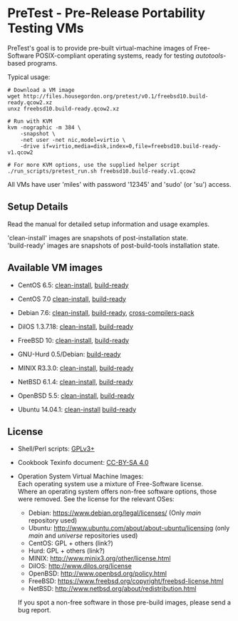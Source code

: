 # PreTest - Pre-Release Portability Testing VMs

PreTest's goal is to provide pre-built virtual-machine images of Free-Software
POSIX-compliant operating systems, ready for testing *autotools*-based programs.

Typical usage:

    # Download a VM image
    wget http://files.housegordon.org/pretest/v0.1/freebsd10.build-ready.qcow2.xz
    unxz freebsd10.build-ready.qcow2.xz

    # Run with KVM
    kvm -nographic -m 384 \
        -snapshot \
        -net user -net nic,model=virtio \
        -drive if=virtio,media=disk,index=0,file=freebsd10.build-ready-v1.qcow2

    # For more KVM options, use the supplied helper script
    ./run_scripts/pretest_run.sh freebsd10.build-ready.v1.qcow2

All VMs have user 'miles' with password '12345' and 'sudo' (or 'su') access.

## Setup Details

Read the manual for detailed setup information and usage examples.

'clean-install' images are snapshots of post-installation state.  
'build-ready' images are snapshots of post-build-tools installation state.

## Available VM images

* CentOS 6.5:
[clean-install](http://files.housegordon.org/pretest/v0.1/centos6.5.clean-install.qcow2.xz),
[build-ready](http://files.housegordon.org/pretest/v0.1/centos6.5.build-ready.qcow2.xz)

* CentOS 7.0
[clean-install](http://files.housegordon.org/pretest/v0.1/centos7.clean-install.qcow2.xz),
[build-ready](http://files.housegordon.org/pretest/v0.1/centos7.build-ready.qcow2.xz)

* Debian 7.6:
[clean-install](http://files.housegordon.org/pretest/v0.1/debian76.clean-install.qcow2.xz),
[build-ready](http://files.housegordon.org/pretest/v0.1/debian76.build-ready.qcow2.xz),
[cross-compilers-pack](http://files.housegordon.org/pretest/v0.1/debian76.compilers-pack.qcow2.xz)

* DilOS 1.3.7.18:
[clean-install](http://files.housegordon.org/pretest/v0.1/dilos137.clean-install.qcow2.xz),
[build-ready](http://files.housegordon.org/pretest/v0.1/dilos137.build-ready.qcow2.xz)

* FreeBSD 10:
[clean-install](http://files.housegordon.org/pretest/v0.1/freebsd10.clearn-install.qcow2.xz),
[build-ready](http://files.housegordon.org/pretest/v0.1/freebsd10.build-ready.qcow2.xz)

* GNU-Hurd 0.5/Debian:
[build-ready](http://files.housegordon.org/pretest/v0.1/hurd.build-ready.qcow2.xz)


* MINIX R3.3.0:
[clean-install](http://files.housegordon.org/pretest/v0.1/minixR330.clean-install.qcow2.xz),
[build-ready](http://files.housegordon.org/pretest/v0.1/minixR330.build-ready-v1.qcow2.xz)

* NetBSD 6.1.4:
[clean-install](http://files.housegordon.org/pretest/v0.1/netbsd614.clean-install.qcow2.xz),
[build-ready](http://files.housegordon.org/pretest/v0.1/netbsd614.build-ready.qcow2.xz)

* OpenBSD 5.5:
[clean-install](http://files.housegordon.org/pretest/v0.1/openbsd55.clean-install.qcow2.xz),
[build-ready](http://files.housegordon.org/pretest/v0.1/openbsd55.build-ready.qcow2.xz)

* Ubuntu 14.04.1:
[clean-install](http://files.housegordon.org/pretest/v0.1/ubuntu14.clean-install.qcow2.xz)
[build-ready](http://files.housegordon.org/pretest/v0.1/ubuntu14.build-ready.qcow2.xz)

## License

* Shell/Perl scripts: [GPLv3+](http://www.gnu.org/licenses/gpl.html)
* Cookbook Texinfo document: [CC-BY-SA 4.0](http://creativecommons.org/licenses/by-sa/4.0/)
* Operation System Virtual Machine Images:  
    Each operating system use a mixture of Free-Software license.  
    Where an operating system offers non-free software options,
    those were removed. See the license for the relevant OSes:

    * Debian: <https://www.debian.org/legal/licenses/> (Only *main* repository used)
    * Ubuntu: <http://www.ubuntu.com/about/about-ubuntu/licensing> (only *main* and *universe* repositories used)
    * CentOS: GPL + others (link?)
    * Hurd: GPL + others (link?)
    * MINIX: <http://www.minix3.org/other/license.html>
    * DilOS: <http://www.dilos.org/license>
    * OpenBSD: <http://www.openbsd.org/policy.html>
    * FreeBSD: <https://www.freebsd.org/copyright/freebsd-license.html>
    * NetBSD: <http://www.netbsd.org/about/redistribution.html>

    If you spot a non-free software in those pre-build images, please send
    a bug report.
